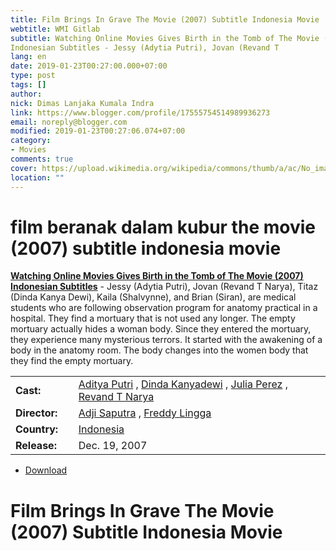 ```yaml
---
title: Film Brings In Grave The Movie (2007) Subtitle Indonesia Movie
webtitle: WMI Gitlab
subtitle: Watching Online Movies Gives Birth in the Tomb of The Movie (2007)
Indonesian Subtitles - Jessy (Adytia Putri), Jovan (Revand T
lang: en
date: 2019-01-23T00:27:00.000+07:00
type: post
tags: []
author:
nick: Dimas Lanjaka Kumala Indra
link: https://www.blogger.com/profile/17555754514989936273
email: noreply@blogger.com
modified: 2019-01-23T00:27:06.074+07:00
category:
- Movies
comments: true
cover: https://upload.wikimedia.org/wikipedia/commons/thumb/a/ac/No_image_available.svg/2048px-No_image_available.svg.png
location: ""
---
```


<h1 for="title" class="notranslate">film beranak dalam kubur the movie (2007) subtitle indonesia  movie</h1>  <div>  <div class="entry-content entry-content-single" itemprop="description">  <p> <span class="notranslate"> <strong><a href="http://web-manajemen.blogspot.com/p/search.html?q=beranak%20dalam%20kubur%20the%20movie%202007">Watching Online Movies Gives Birth in the Tomb of The Movie (2007) Indonesian Subtitles</a></strong> - Jessy (Adytia Putri), Jovan (Revand T Narya), Titaz (Dinda Kanya Dewi), Kaila (Shalvynne), and Brian (Siran), are medical students who are following observation program for anatomy practical in a hospital.</span> <span class="notranslate"> They find a mortuary that is not used any longer.</span> <span class="notranslate"> The empty mortuary actually hides a woman body.</span> <span class="notranslate"> Since they entered the mortuary, they experience many mysterious terrors.</span> <span class="notranslate"> It started with the awakening of a body in the anatomy room.</span> <span class="notranslate"> The body changes into the women body that they find the empty mortuary.</span> </p>  <table>  <tbody><tr>  <td width="20%"> <span class="notranslate"> <strong>Cast:</strong></span> </td>  <td> <span class="notranslate"> <span><span><a href="http://web-manajemen.blogspot.com/p/search.html?q=cast%20aditya%20putri" rel="tag">Aditya Putri</a></span></span> , <span><span><a href="http://web-manajemen.blogspot.com/p/search.html?q=cast%20dinda%20kanyadewi" rel="tag">Dinda Kanyadewi</a></span></span> , <span><span><a href="http://web-manajemen.blogspot.com/p/search.html?q=cast%20julia%20perez" rel="tag">Julia Perez</a></span></span> , <span><span><a href="http://web-manajemen.blogspot.com/p/search.html?q=cast%20revand%20t%20narya" rel="tag">Revand T Narya</a></span></span></span> </td>  </tr>  <tr>  <td width="20%"> <span class="notranslate"> <strong>Director:</strong></span> </td>  <td> <span class="notranslate"> <span><span><a href="http://web-manajemen.blogspot.com/p/search.html?q=director%20adji%20saputra" rel="tag">Adji Saputra</a></span></span> , <span><span><a href="http://web-manajemen.blogspot.com/p/search.html?q=director%20freddy%20lingga" rel="tag">Freddy Lingga</a></span></span></span> </td>  </tr>  <tr>  <td width="20%"> <span class="notranslate"> <strong>Country:</strong></span> </td>  <td> <span class="notranslate"> <span><a href="http://web-manajemen.blogspot.com/p/search.html?q=country%20indonesia" rel="tag">Indonesia</a></span></span> </td>  </tr>  <tr>  <td width="20%"> <span class="notranslate"> <strong>Release:</strong></span> </td>  <td><time itemprop="dateCreated" datetime="2007-12-19T00:00:00+00:00"><span class="notranslate"> <span>Dec. 19, 2007</span></span> </time></td>  </tr>  </tbody></table>  <p></p>  <div id="download" class="gmr-download-wrap clearfix"><ul class="list-inline gmr-download-list clearfix"><li> <a href="https://dimaslanjaka.github.io/page/safelink.html?url=aHR0cDovL2xpbmtzaHJpbmsubmV0LzdVd2RZYg==" class="button" rel="nofollow" target="_blank" title="Download link 1 Breed In Grave The Movie (2007)"><span class="icon_download" aria-hidden="true"></span></a> <span class="notranslate"> <a href="https://dimaslanjaka.github.io/page/safelink.html?url=aHR0cDovL2xpbmtzaHJpbmsubmV0LzdVd2RZYg==" class="button" rel="nofollow" target="_blank" title="Download link 1 Breed In Grave The Movie (2007)">Download</a></span> </li></ul></div>  <div class="gmr-grid idmuvi-core"><div class="row grid-container"><div class="clearfix"></div></div></div>  </div>  <h1 for="title"> <span class="notranslate"> Film Brings In Grave The Movie (2007) Subtitle Indonesia Movie</span> </h1>  </div>  <script src="https://codepen.io/dimaslanjaka/pen/aQRrbR.js"></script>  